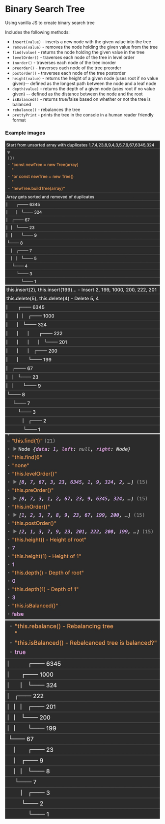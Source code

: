 # Binary Search Tree

Using vanilla JS to create binary search tree

Includes the following methods:

- `insert(value)` - inserts a new node with the given value into the tree
- `remove(value)` - removes the node holding the given value from the tree
- `find(value)` - returns the node holding the given value in the tree
- `levelOrder()` - traverses each node of the tree in level order
- `inorder()` - traverses each node of the tree inorder
- `preorder()` - traverses each node of the tree preorder
- `postorder()` - traverses each node of the tree postorder
- `height(value)` - returns the height of a given node (uses root if no value given)-- defined as the longest path between the node and a leaf node
- `depth(value)` - returns the depth of a given node (uses root if no value given) -- defined as the distance between the node and the root
- `isBalanced()` - returns true/false based on whether or not the tree is balanced
- `rebalance()` - rebalances the tree
- `prettyPrint` - prints the tree in the console in a human reader friendly format

### Example images

![1](./imgs/screenshot1.jpg)
![2](./imgs/screenshot2.jpg)
![3](./imgs/screenshot3.jpg)
![4](./imgs/screenshot4.jpg)
